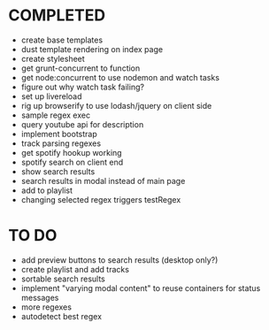 # COMPLETED

* create base templates
* dust template rendering on index page
* create stylesheet
* get grunt-concurrent to function
* get node:concurrent to use nodemon and watch tasks
* figure out why watch task failing?
* set up livereload
* rig up browserify to use lodash/jquery on client side
* sample regex exec
* query youtube api for description
* implement bootstrap
* track parsing regexes
* get spotify hookup working
* spotify search on client end
* show search results
* search results in modal instead of main page
* add to playlist
* changing selected regex triggers testRegex

# TO DO

* add preview buttons to search results (desktop only?)
* create playlist and add tracks
* sortable search results
* implement "varying modal content" to reuse containers for status messages
* more regexes
* autodetect best regex




